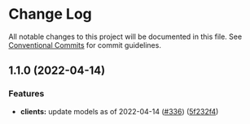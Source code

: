 # Change Log

All notable changes to this project will be documented in this file.
See [Conventional Commits](https://conventionalcommits.org) for commit guidelines.

## 1.1.0 (2022-04-14)


### Features

* **clients:** update models as of 2022-04-14 ([#336](https://github.com/bizon/selling-partner-api-sdk/issues/336)) ([5f232f4](https://github.com/bizon/selling-partner-api-sdk/commit/5f232f43cd5a5873fd064276f1f19ae77a7048fe))
